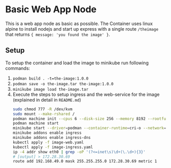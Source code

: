 # Basic Web App Node

This is a web app node as basic as possible. The Container uses linux alpine to install nodejs and start up express with a single route `/theimage` that returns `{ message: 'you found the image' }`.

## Setup

To setup the container and load the image to minikube run following commands:

1. `podman build . -t=the-image:1.0.0`
2. `podman save -o the-image.tar the-image:1.0.0`
3. `minikube image load the-image.tar`
4. Execute the steps to setup ingress and the web-service for the image (explained in detail in `README.md`)
    ```bash
    sudo chmod 777 -R /dev/kvm
    sudo mount --make-rshared /
    podman machine init --cpus 6 --disk-size 256 --memory 8192 --rootful
    podman machine start
    minikube start --driver=podman --container-runtime=cri-o --network=host
    minikube addons enable ingress
    minikube addons enable ingress-dns
    kubectl apply -f image-web.yaml
    kubectl apply -f image-ingress.yaml
    ip -4 addr show eth0 | grep -oP '(?<=inet\s)\d+(\.\d+){3}'
    # [output] > 172.28.30.69
    route add 192.168.49.0 mask 255.255.255.0 172.28.30.69 metric 1
    ```
